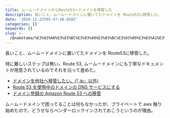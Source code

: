 ```yaml
---
title: ムームードメインからRoute53へドメインを移管した
description: 長いこと、ムームードメインに置いてたドメインを Route53に移管した。
date: '2020-12-25T05:47:48.858Z'
categories: []
keywords: []
slug: >-
  /@nabetama/%E3%83%A0%E3%83%BC%E3%83%A0%E3%83%BC%E3%83%89%E3%83%A1%E3%82%A4%E3%83%B3%E3%81%8B%E3%82%89route53%E3%81%B8%E3%83%89%E3%83%A1%E3%82%A4%E3%83%B3%E3%82%92%E7%A7%BB%E7%AE%A1%E3%81%97%E3%81%9F-e3b7cf24d901
---
```


長いこと、ムームードメインに置いてたドメインを Route53に移管した。

特に難しいステップは無い。Route 53, ムームードメインにも丁寧なドキュメントが用意されているのでそれを沿って進めた。

*   [ドメインを他社へ移管したい。(『.jp』以外)](https://support.muumuu-domain.com/hc/ja/articles/360046369393-%E3%83%89%E3%83%A1%E3%82%A4%E3%83%B3%E3%82%92%E4%BB%96%E7%A4%BE%E3%81%B8%E7%A7%BB%E7%AE%A1%E3%81%97%E3%81%9F%E3%81%84-jp-%E4%BB%A5%E5%A4%96-)
*   [Route 53 を使用中のドメインの DNS サービスにする](https://docs.aws.amazon.com/ja_jp/Route53/latest/DeveloperGuide/migrate-dns-domain-in-use.html#migrate-dns-get-zone-file)
*   [ドメイン登録の Amazon Route 53 への移管](https://docs.aws.amazon.com/ja_jp/Route53/latest/DeveloperGuide/domain-transfer-to-route-53.html)

ムームードメインで困ってることは何もなかったが、プライベートで aws 触り始めたので、どうせならベンダーロックインされておこうというのが理由。